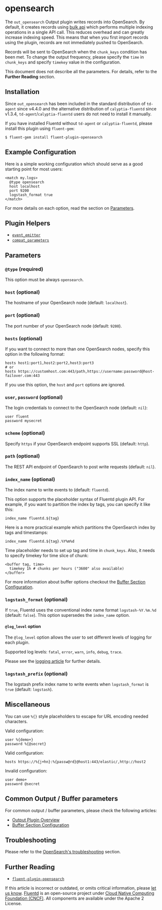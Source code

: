 # opensearch

The `out_opensearch` Output plugin writes records into OpenSearch. By default, it creates records using [bulk api](https://opensearch.org/docs/latest/opensearch/rest-api/document-apis/bulk/) which performs multiple indexing operations in a single API call. This reduces overhead and can greatly increase indexing speed. This means that when you first import records using the plugin, records are not immediately pushed to OpenSearch.

Records will be sent to OpenSearch when the `chunk_keys` condition has been met. To change the output frequency, please specify the `time` in `chunk_keys` and specify `timekey` value in the configuration.

This document does not describe all the parameters. For details, refer to the **Further Reading** section.

## Installation

Since `out_opensearch` has been included in the standard distribution of `td-agent` since v4.4.0 and the alternative distribution of `calyptia-fluentd` since v1.3.4, `td-agent`/`calyptia-fluentd` users do not need to install it manually.

If you have installed Fluentd without `td-agent` or `calyptia-fluentd`, please install this plugin using `fluent-gem`:

```text
$ fluent-gem install fluent-plugin-opensearch
```

## Example Configuration

Here is a simple working configuration which should serve as a good starting point for most users:

```text
<match my.logs>
  @type opensearch
  host localhost
  port 9200
  logstash_format true
</match>
```

For more details on each option, read the section on [Parameters](opensearch.md#parameters).

## Plugin Helpers

* [`event_emitter`](../plugin-helper-overview/api-plugin-helper-event_emitter.md)
* [`compat_parameters`](../plugin-helper-overview/api-plugin-helper-compat_parameters.md)

## Parameters

### `@type` \(required\)

This option must be always `opensearch`.

### `host` \(optional\)

The hostname of your OpenSearch node \(default: `localhost`\).

### `port` \(optional\)

The port number of your OpenSearch node \(default: `9200`\).

### `hosts` \(optional\)

If you want to connect to more than one OpenSearch nodes, specify this option in the following format:

```text
hosts host1:port1,host2:port2,host3:port3
# or
hosts https://customhost.com:443/path,https://username:password@host-failover.com:443
```

If you use this option, the `host` and `port` options are ignored.

### `user`, `password` \(optional\)

The login credentials to connect to the OpenSearch node \(default: `nil`\):

```text
user fluent
password mysecret
```

### `scheme` \(optional\)

Specify `https` if your OpenSearch endpoint supports SSL \(default: `http`\).

### `path` \(optional\)

The REST API endpoint of OpenSearch to post write requests \(default: `nil`\).

### `index_name` \(optional\)

The index name to write events to \(default: `fluentd`\).

This option supports the placeholder syntax of Fluentd plugin API. For example, if you want to partition the index by tags, you can specify it like this:

```text
index_name fluentd.${tag}
```

Here is a more practical example which partitions the OpenSearch index by tags and timestamps:

```text
index_name fluentd.${tag}.%Y%m%d
```

Time placeholder needs to set up tag and time in `chunk_keys`. Also, it needs to specify timekey for time slice of chunk:

```text
<buffer tag, time>
  timekey 1h # chunks per hours ("3600" also available)
</buffer>
```

For more information about buffer options checkout the [Buffer Section Configuration](../configuration/buffer-section.md).

### `logstash_format` \(optional\)

If `true`, Fluentd uses the conventional index name format `logstash-%Y.%m.%d` \(default: `false`\). This option supersedes the `index_name` option.

#### `@log_level` option

The `@log_level` option allows the user to set different levels of logging for each plugin.

Supported log levels: `fatal`, `error`, `warn`, `info`, `debug`, `trace`.

Please see the [logging article](../deployment/logging.md) for further details.

### `logstash_prefix` \(optional\)

The logstash prefix index name to write events when `logstash_format` is `true` \(default: `logstash`\).

## Miscellaneous

You can use `%{}` style placeholders to escape for URL encoding needed characters.

Valid configuration:

```text
user %{demo+}
password %{@secret}
```

Valid configuration:

```text
hosts https://%{j+hn}:%{passw@rd}@host1:443/elastic/,http://host2
```

Invalid configuration:

```text
user demo+
password @secret
```

## Common Output / Buffer parameters

For common output / buffer parameters, please check the following articles:

* [Output Plugin Overview](./)
* [Buffer Section Configuration](../configuration/buffer-section.md)

## Troubleshooting

Please refer to the [OpenSearch's troubleshooting](https://github.com/fluent/fluent-plugin-opensearch#troubleshooting) section.

## Further Reading

* [`fluent-plugin-opensearch`](https://github.com/fluent/fluent-plugin-opensearch)

If this article is incorrect or outdated, or omits critical information, please [let us know](https://github.com/fluent/fluentd-docs-gitbook/issues?state=open). [Fluentd](http://www.fluentd.org/) is an open-source project under [Cloud Native Computing Foundation \(CNCF\)](https://cncf.io/). All components are available under the Apache 2 License.
